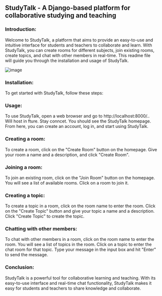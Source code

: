 ## StudyTalk - A Django-based platform for collaborative studying and teaching

### Introduction:
Welcome to StudyTalk, a platform that aims to provide an easy-to-use and intuitive interface for students and teachers to collaborate and learn. With StudyTalk, you can create rooms for different subjects, join existing rooms, create topics, and chat with other members in real-time. This readme file will guide you through the installation and usage of StudyTalk.

![image](https://github.com/Mehfooz201/StudyTalk---A-Django-based---Web-based-with-AI/assets/61369686/d9519371-f213-4415-8012-5fc763350729)


### Installation:
To get started with StudyTalk, follow these steps:

### Usage:
To use StudyTalk, open a web browser and go to http://localhost:8000/.. Will host in fture. Stay conncet. You should see the StudyTalk homepage. From here, you can create an account, log in, and start using StudyTalk.

### Creating a room:
To create a room, click on the "Create Room" button on the homepage. Give your room a name and a description, and click "Create Room".

### Joining a room:
To join an existing room, click on the "Join Room" button on the homepage. You will see a list of available rooms. Click on a room to join it.

### Creating a topic:
To create a topic in a room, click on the room name to enter the room. Click on the "Create Topic" button and give your topic a name and a description. Click "Create Topic" to create the topic.

### Chatting with other members:
To chat with other members in a room, click on the room name to enter the room. You will see a list of topics in the room. Click on a topic to enter the chat room for that topic. Type your message in the input box and hit "Enter" to send the message.

### Conclusion:
StudyTalk is a powerful tool for collaborative learning and teaching. With its easy-to-use interface and real-time chat functionality, StudyTalk makes it easy for students and teachers to share knowledge and collaborate.
